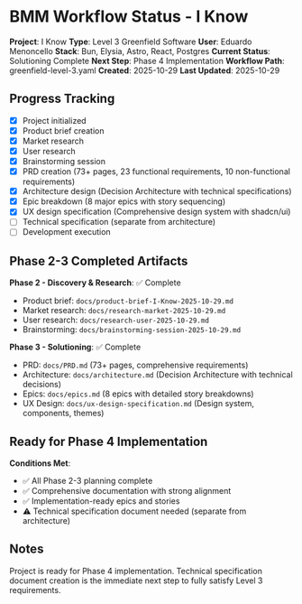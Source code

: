 # BMM Workflow Status - I Know

**Project**: I Know
**Type**: Level 3 Greenfield Software
**User**: Eduardo Menoncello
**Stack**: Bun, Elysia, Astro, React, Postgres
**Current Status**: Solutioning Complete
**Next Step**: Phase 4 Implementation
**Workflow Path**: greenfield-level-3.yaml
**Created**: 2025-10-29
**Last Updated**: 2025-10-29

## Progress Tracking

- [x] Project initialized
- [x] Product brief creation
- [x] Market research
- [x] User research
- [x] Brainstorming session
- [x] PRD creation (73+ pages, 23 functional requirements, 10 non-functional requirements)
- [x] Architecture design (Decision Architecture with technical specifications)
- [x] Epic breakdown (8 major epics with story sequencing)
- [x] UX design specification (Comprehensive design system with shadcn/ui)
- [ ] Technical specification (separate from architecture)
- [ ] Development execution

## Phase 2-3 Completed Artifacts

**Phase 2 - Discovery & Research**: ✅ Complete

- Product brief: `docs/product-brief-I-Know-2025-10-29.md`
- Market research: `docs/research-market-2025-10-29.md`
- User research: `docs/research-user-2025-10-29.md`
- Brainstorming: `docs/brainstorming-session-2025-10-29.md`

**Phase 3 - Solutioning**: ✅ Complete

- PRD: `docs/PRD.md` (73+ pages, comprehensive requirements)
- Architecture: `docs/architecture.md` (Decision Architecture with technical decisions)
- Epics: `docs/epics.md` (8 epics with detailed story breakdowns)
- UX Design: `docs/ux-design-specification.md` (Design system, components, themes)

## Ready for Phase 4 Implementation

**Conditions Met**:

- ✅ All Phase 2-3 planning complete
- ✅ Comprehensive documentation with strong alignment
- ✅ Implementation-ready epics and stories
- ⚠️ Technical specification document needed (separate from architecture)

## Notes

Project is ready for Phase 4 implementation. Technical specification document creation is the immediate next step to fully satisfy Level 3 requirements.
